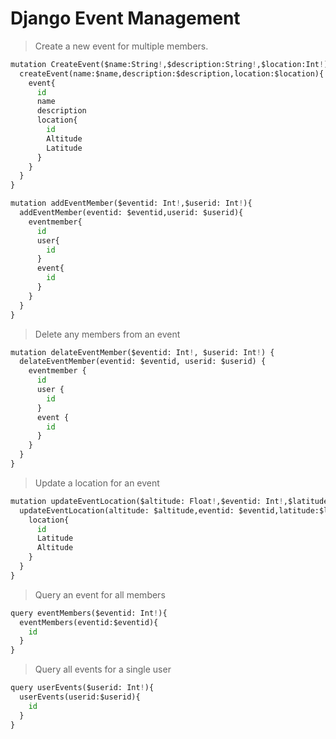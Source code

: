 # Django Event Management

> Create a new event for multiple members.

```python
mutation CreateEvent($name:String!,$description:String!,$location:Int!) {
  createEvent(name:$name,description:$description,location:$location){
    event{
      id
      name
      description
      location{
        id
        Altitude
        Latitude
      }
    }
  }
}

mutation addEventMember($eventid: Int!,$userid: Int!){
  addEventMember(eventid: $eventid,userid: $userid){
    eventmember{
      id
      user{
        id
      }
      event{
        id
      }
    }
  }
}
```

> Delete any members from an event

```python
mutation delateEventMember($eventid: Int!, $userid: Int!) {
  delateEventMember(eventid: $eventid, userid: $userid) {
    eventmember {
      id
      user {
        id
      }
      event {
        id
      }
    }
  }
}
```

> Update a location for an event

```python
mutation updateEventLocation($altitude: Float!,$eventid: Int!,$latitude: Float!) {
  updateEventLocation(altitude: $altitude,eventid: $eventid,latitude:$latitude) {
   	location{
      id
      Latitude
      Altitude
    }
  }
}

```

> Query an event for all members

```python
query eventMembers($eventid: Int!){
  eventMembers(eventid:$eventid){
    id
  }
}
```

> Query all events for a single user

```python
query userEvents($userid: Int!){
  userEvents(userid:$userid){
    id
  }
}
```
